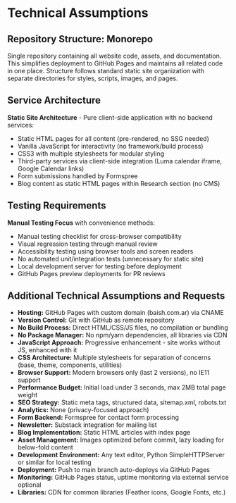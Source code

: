 # Technical Assumptions

## Repository Structure: Monorepo

Single repository containing all website code, assets, and documentation. This simplifies deployment to GitHub Pages and maintains all related code in one place. Structure follows standard static site organization with separate directories for styles, scripts, images, and pages.

## Service Architecture

**Static Site Architecture** - Pure client-side application with no backend services:
- Static HTML pages for all content (pre-rendered, no SSG needed)
- Vanilla JavaScript for interactivity (no framework/build process)
- CSS3 with multiple stylesheets for modular styling
- Third-party services via client-side integration (Luma calendar iframe, Google Calendar links)
- Form submissions handled by Formspree
- Blog content as static HTML pages within Research section (no CMS)

## Testing Requirements

**Manual Testing Focus** with convenience methods:
- Manual testing checklist for cross-browser compatibility
- Visual regression testing through manual review
- Accessibility testing using browser tools and screen readers
- No automated unit/integration tests (unnecessary for static site)
- Local development server for testing before deployment
- GitHub Pages preview deployments for PR reviews

## Additional Technical Assumptions and Requests

- **Hosting:** GitHub Pages with custom domain (baish.com.ar) via CNAME
- **Version Control:** Git with GitHub as remote repository
- **No Build Process:** Direct HTML/CSS/JS files, no compilation or bundling
- **No Package Manager:** No npm/yarn dependencies, all libraries via CDN
- **JavaScript Approach:** Progressive enhancement - site works without JS, enhanced with it
- **CSS Architecture:** Multiple stylesheets for separation of concerns (base, theme, components, utilities)
- **Browser Support:** Modern browsers only (last 2 versions), no IE11 support
- **Performance Budget:** Initial load under 3 seconds, max 2MB total page weight
- **SEO Strategy:** Static meta tags, structured data, sitemap.xml, robots.txt
- **Analytics:** None (privacy-focused approach)
- **Form Backend:** Formspree for contact form processing
- **Newsletter:** Substack integration for mailing list
- **Blog Implementation:** Static HTML articles with index page
- **Asset Management:** Images optimized before commit, lazy loading for below-fold content
- **Development Environment:** Any text editor, Python SimpleHTTPServer or similar for local testing
- **Deployment:** Push to main branch auto-deploys via GitHub Pages
- **Monitoring:** GitHub Pages status, uptime monitoring via external service optional
- **Libraries:** CDN for common libraries (Feather icons, Google Fonts, etc.)

